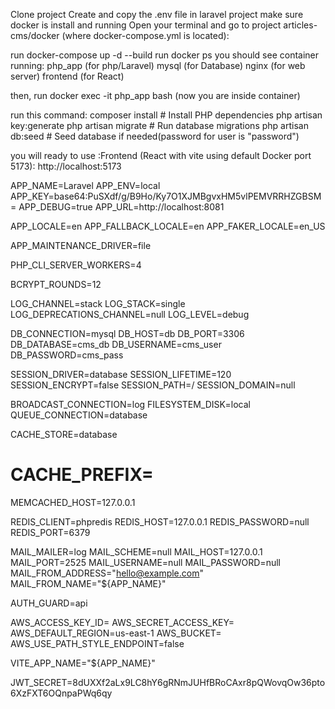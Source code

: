 <!-- how to run articles-cms project -->

Clone project
Create and copy  the .env file in laravel project
make sure docker is install and running
Open your terminal and go to project articles-cms/docker (where docker-compose.yml is located):

run docker-compose up -d --build
run docker ps
you should see container running:
php_app (for php/Laravel)
mysql (for Database)
nginx (for web server)
frontend (for React)

then, run  docker exec -it php_app bash (now you are inside container)


run this command:
composer install       # Install PHP dependencies
php artisan key:generate
php artisan migrate    # Run database migrations
php artisan db:seed    # Seed database if needed(password for user is "password")


you will ready to use :Frontend (React with vite using default Docker port 5173): http://localhost:5173


<!-- this is my .env file in laravel project copy this in .env file: -->


APP_NAME=Laravel
APP_ENV=local
APP_KEY=base64:PuSXdf/g/B9Ho/Ky7O1XJMBgvxHM5vlPEMVRRHZGBSM=
APP_DEBUG=true
APP_URL=http://localhost:8081

APP_LOCALE=en
APP_FALLBACK_LOCALE=en
APP_FAKER_LOCALE=en_US

APP_MAINTENANCE_DRIVER=file

PHP_CLI_SERVER_WORKERS=4

BCRYPT_ROUNDS=12

LOG_CHANNEL=stack
LOG_STACK=single
LOG_DEPRECATIONS_CHANNEL=null
LOG_LEVEL=debug

DB_CONNECTION=mysql
DB_HOST=db
DB_PORT=3306
DB_DATABASE=cms_db
DB_USERNAME=cms_user
DB_PASSWORD=cms_pass

SESSION_DRIVER=database
SESSION_LIFETIME=120
SESSION_ENCRYPT=false
SESSION_PATH=/
SESSION_DOMAIN=null

BROADCAST_CONNECTION=log
FILESYSTEM_DISK=local
QUEUE_CONNECTION=database

CACHE_STORE=database
# CACHE_PREFIX=

MEMCACHED_HOST=127.0.0.1

REDIS_CLIENT=phpredis
REDIS_HOST=127.0.0.1
REDIS_PASSWORD=null
REDIS_PORT=6379

MAIL_MAILER=log
MAIL_SCHEME=null
MAIL_HOST=127.0.0.1
MAIL_PORT=2525
MAIL_USERNAME=null
MAIL_PASSWORD=null
MAIL_FROM_ADDRESS="hello@example.com"
MAIL_FROM_NAME="${APP_NAME}"


AUTH_GUARD=api

AWS_ACCESS_KEY_ID=
AWS_SECRET_ACCESS_KEY=
AWS_DEFAULT_REGION=us-east-1
AWS_BUCKET=
AWS_USE_PATH_STYLE_ENDPOINT=false

VITE_APP_NAME="${APP_NAME}"

JWT_SECRET=8dUXXf2aLx9LC8hY6gRNmJUHfBRoCAxr8pQWovqOw36pto6XzFXT6OQnpaPWq6qy


